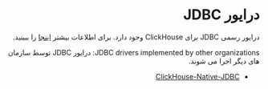 <div dir="rtl">

# درایور JDBC

درایور رسمی JDBC برای ClickHouse وجود دارد. برای اطلاعات بیشتر [اینجا](https://github.com/yandex/clickhouse-jdbc) را ببینید.


JDBC drivers implemented by other organizations:
درایور JDBC توسط سازمان های دیگر اجرا می شوند.


- [ClickHouse-Native-JDBC](https://github.com/housepower/ClickHouse-Native-JDBC)

</div>